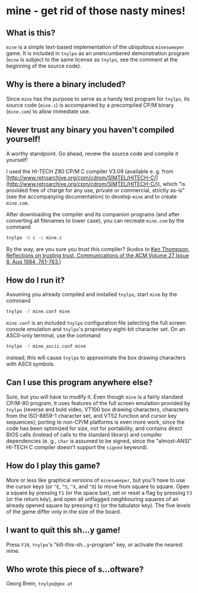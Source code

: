 # mine - get rid of those nasty mines!
## What is this?
`mine` is a simple text-based implementation of the ubiquitous
`minesweeper` game. It is included in `tnylpo` as an unencumbered
demonstration program (`mine` is subject to the same license as
`tnylpo`, see the comment at the beginning of the source code).
## Why is there a binary included?
Since `mine` has the purpose to serve as a handy test program for
`tnylpo`, its source code (`mine.c`) is accompanied by a precompiled
CP/M binary (`mine.com`) to allow immediate use.
## Never trust any binary you haven't compiled yourself!
A worthy standpoint. Go ahead, review the source code and compile it
yourself!

I used the HI-TECH Z80 CP/M C compiler V3.09 (available e. g.
from [http://www.retroarchive.org/cpm/cdrom/SIMTEL/HITECH-C/](http://www.retroarchive.org/cpm/cdrom/SIMTEL/HITECH-C/)), which
"is provided free of charge for any use, private or commercial, strictly
as-is" (see the accompanying documentation) to develop `mine`
and to create `mine.com`.

After downloading the compiler and its companion programs (and
after converting all filenames to lower case), you can recreate `mine.com`
by the command
```sh
tnylpo -b c -o mine.c
```
By the way, are you sure you trust this compiler? (kudos to [Ken Thompson,
Reflections on trusting trust, Communications of the ACM Volume 27 Issue 8,
Aug 1984, 761-763.](https://dl.acm.org/citation.cfm?id=358210))
## How do I run it?
Assuming you already compiled and installed `tnylpo`, start `mine` by
the command
```sh
tnylpo -f mine.conf mine
```
`mine.conf` is an included `tnylpo` configuration file selecting the
full screen console emulation and `tnylpo`'s proprietary eight-bit
character set. On an ASCII-only terminal, use the command
```sh
tnylpo -f mine_ascii.conf mine
```
instead; this will cause `tnylpo` to approximate the box drawing
characters with ASCII symbols. 
## Can I use this program anywhere else?
Sure, but you will have to modify it. Even though `mine` is a
fairly standard CP/M-80 program, it uses features of the full screen
emulation provided by `tnylpo` (reverse and bold video, VT100 box
drawing characters, characters from the ISO-8859-1 character set,
and VT52 function and cursor key sequences); porting to non-CP/M
platforms is even more work, since the code has been optimized for
size, not for portability, and contains direct BIOS calls (instead of
calls to the standard library) and compiler dependencies (e. g., `char`
is assumed to be signed, since the "almost-ANSI" HI-TECH C compiler
doesn't support the `signed` keyword).
## How do I play this game?
More or less like graphical versions of `minesweeper`, but you'll have
to use the cursor keys (or `^E`, `^S`, `^X`, and `^D`) to move from
square to square. Open a square by pressing `F1` (or the space bar),
set or reset a
flag by pressing `F3` (or the return key), and open all unflagged neighbouring
squares of an already opened square by pressing `F2` (or the tabulator key).
The five levels of the game differ only in the size of the board.
## I want to quit this sh...y game!
Press `F10`, `tnylpo`'s "kill-this-sh...y-program" key, or activate the
nearest mine.
## Who wrote this piece of s...oftware?
Georg Brein, `tnylpo@gmx.at`
